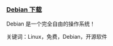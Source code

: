 <h3><a href="https://www.debian.org/">Debian 下载</a> </h3>

Debian 是一个完全自由的操作系统！

关键词：Linux，免费，Debian，开源软件
 
